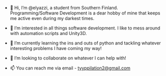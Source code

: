 - 👋 Hi, I’m @elyazzi, a student from Southern Finland. 
  Programming/Software Development is a dear hobby of mine that keeps me active even during my darkest times.

- 👀 I’m interested in all things software development. 
  I like to mess around with automation scripts and Unity3D.
  
- 🌱 I’m currently learning the ins and outs of python and tackling whatever interesting problems I have coming my way!

- 💞️ I’m looking to collaborate on whatever I can help with!

- 📫 You can reach me via email - tyyppilation2@gmail.com
